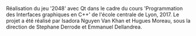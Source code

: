 
Réalisation du jeu '2048' avec Qt dans le cadre du cours 'Programmation des Interfaces graphiques en C++' de l'école centrale de Lyon, 2017.
Le projet a été réalisé par Isadora Nguyen Van Khan et Hugues Moreau, sous la direction de Stephane Derrode et Emmanuel Dellandrea.

